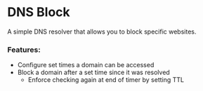 # DNS Block

A simple DNS resolver that allows you to block specific websites.

### Features:
- Configure set times a domain can be accessed
- Block a domain after a set time since it was resolved
  - Enforce checking again at end of timer by setting TTL